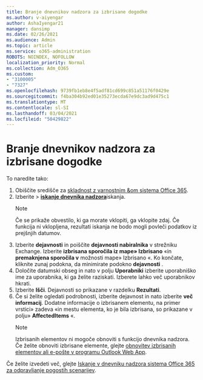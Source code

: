 ```yaml
---
title: Branje dnevnikov nadzora za izbrisane dogodke
ms.author: v-aiyengar
author: AshaIyengar21
manager: dansimp
ms.date: 02/26/2021
ms.audience: Admin
ms.topic: article
ms.service: o365-administration
ROBOTS: NOINDEX, NOFOLLOW
localization_priority: Normal
ms.collection: Adm_O365
ms.custom:
- "3100005"
- "7327"
ms.openlocfilehash: 9739fb1eb8e4f5adf81cd699c851a51176f0429e
ms.sourcegitcommit: f4ba304b92ed01e35273ecda67e9dc3ad9d475c1
ms.translationtype: MT
ms.contentlocale: sl-SI
ms.lasthandoff: 03/04/2021
ms.locfileid: "50429822"
---
```

# <a name="read-the-audit-logs-for-deleted-events"></a>Branje dnevnikov nadzora za izbrisane dogodke

To naredite tako:

1. Obiščite središče za [skladnost z varnostnim &om sistema Office 365](https://go.microsoft.com/fwlink/p/?linkid=2077143).
1. Izberite   >  [**iskanje dnevnika nadzora**](https://go.microsoft.com/fwlink/?linkid=2103759)iskanja.
    > [!NOTE]
    > Če se prikaže obvestilo, ki ga morate vklopiti, ga vklopite zdaj. Če funkcija ni vklopljena, rezultati iskanja ne bodo mogli povleči podatkov iz prejšnjih datumov.
1. Izberite **dejavnosti** in poiščite **dejavnosti nabiralnika** v strežniku Exchange. Izberite **izbrisana sporočila iz mape» Izbrisano** «in **premaknjena sporočila v** možnosti mape» Izbrisano «. Ko končate, kliknite zunaj podokna, da minimirate podokno **dejavnosti** .
1. Določite datumski obseg in nato v polju **Uporabniki** izberite uporabniško ime za uporabnika, ki ga želite raziskati. Izberete lahko več uporabnikov hkrati.
1. Izberite **Išči**. Dejavnosti so prikazane v razdelku **Rezultati**.
1. Če si želite ogledati podrobnosti, izberite dejavnost in nato izberite **več informacij**. Dodatne informacije o izbrisanem elementu, na primer vrstici» zadeva «in mestu elementa, ko je bila izbrisana, so prikazane v polju» **AffectedItems** «.
    > [!NOTE]
    > Izbrisanih elementov ni mogoče obnoviti s funkcijo dnevnika nadzora. Če želite obnoviti izbrisane elemente, glejte [obnovitev izbrisanih elementov ali e-pošte v programu Outlook Web App](https://go.microsoft.com/fwlink/?linkid=2103759).

Če želite izvedeti več, glejte [Iskanje v dnevniku nadzora sistema Office 365 za odpravljanje pogostih scenarijev](https://go.microsoft.com/fwlink/?linkid=2103944).
